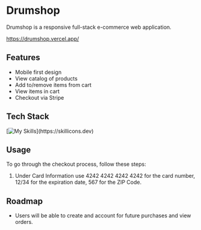 # Drumshop

Drumshop is a responsive full-stack e-commerce web application. 


https://drumshop.vercel.app/
## Features

- Mobile first design
- View catalog of products
- Add to/remove items from cart
- View items in cart
- Checkout via Stripe


## Tech Stack

[![My Skills](https://skillicons.dev/icons?i=nextjs,ts,redux,supabase,prisma,tailwind,)](https://skillicons.dev)

## Usage
To go through the checkout process, follow these steps:
  1. Under Card Information use 4242 4242 4242 4242 for the card number, 12/34 for the expiration date, 567 for the ZIP Code. 



## Roadmap

- Users will be able to create and account for future purchases and view orders.

